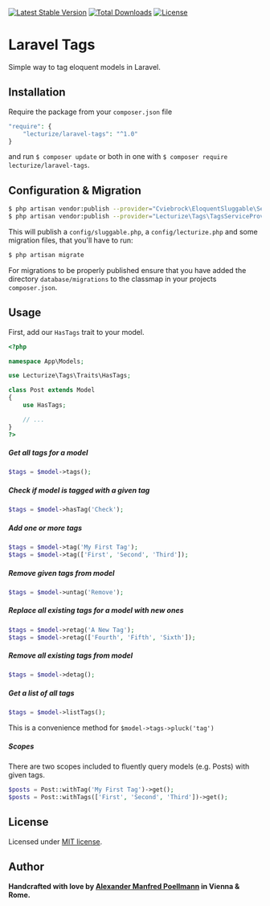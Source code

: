 [![Latest Stable Version](https://poser.pugx.org/lecturize/laravel-tags/v/stable)](https://packagist.org/packages/lecturize/laravel-tags)
[![Total Downloads](https://poser.pugx.org/lecturize/laravel-tags/downloads)](https://packagist.org/packages/lecturize/laravel-tags)
[![License](https://poser.pugx.org/lecturize/laravel-tags/license)](https://packagist.org/packages/lecturize/laravel-tags)

# Laravel Tags

Simple way to tag eloquent models in Laravel.

## Installation

Require the package from your `composer.json` file

```php
"require": {
    "lecturize/laravel-tags": "^1.0"
}
```

and run `$ composer update` or both in one with `$ composer require lecturize/laravel-tags`.

## Configuration & Migration

```bash
$ php artisan vendor:publish --provider="Cviebrock\EloquentSluggable\ServiceProvider"
$ php artisan vendor:publish --provider="Lecturize\Tags\TagsServiceProvider"
```

This will publish a `config/sluggable.php`, a `config/lecturize.php` and some migration files, that you'll have to run:

```bash
$ php artisan migrate
```

For migrations to be properly published ensure that you have added the directory `database/migrations` to the classmap in your projects `composer.json`.

## Usage

First, add our `HasTags` trait to your model.
        
```php
<?php

namespace App\Models;

use Lecturize\Tags\Traits\HasTags;

class Post extends Model
{
    use HasTags;

    // ...
}
?>
```

##### Get all tags for a model
```php
$tags = $model->tags();
```

##### Check if model is tagged with a given tag
```php
$tags = $model->hasTag('Check');
```

##### Add one or more tags
```php
$tags = $model->tag('My First Tag');
$tags = $model->tag(['First', 'Second', 'Third']);
```

##### Remove given tags from model
```php
$tags = $model->untag('Remove');
```

##### Replace all existing tags for a model with new ones
```php
$tags = $model->retag('A New Tag');
$tags = $model->retag(['Fourth', 'Fifth', 'Sixth']);
```

##### Remove all existing tags from model
```php
$tags = $model->detag();
```

##### Get a list of all tags
```php
$tags = $model->listTags();
```

This is a convenience method for `$model->tags->pluck('tag')`

##### Scopes

There are two scopes included to fluently query models (e.g. Posts) with given tags.

```php
$posts = Post::withTag('My First Tag')->get();
$posts = Post::withTags(['First', 'Second', 'Third'])->get();
```

## License

Licensed under [MIT license](http://opensource.org/licenses/MIT).

## Author

**Handcrafted with love by [Alexander Manfred Poellmann](https://twitter.com/AMPoellmann) in Vienna &amp; Rome.**